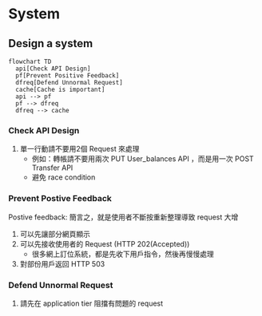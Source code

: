 # System

## Design a system

```mermaid
flowchart TD
  api[Check API Design]
  pf[Prevent Positive Feedback]
  dfreq[Defend Unnormal Request]
  cache[Cache is important]
  api --> pf
  pf --> dfreq
  dfreq --> cache
```

### Check API Design

1. 單一行動請不要用2個 Request 來處理
    - 例如：轉帳請不要用兩次 PUT User_balances API ，而是用一次 POST Transfer API
    - 避免 race condition

### Prevent Postive Feedback

Postive feedback: 簡言之，就是使用者不斷按重新整理導致 request 大增

1. 可以先讓部分網頁顯示
2. 可以先接收使用者的 Request (HTTP 202(Accepted))
    - 很多網上訂位系統，都是先收下用戶指令，然後再慢慢處理
3. 對部份用戶返回 HTTP 503

### Defend Unnormal Request

1. 請先在 application tier 阻擋有問題的 request